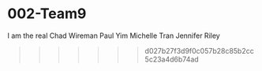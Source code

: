 # 002-Team9
I am the real Chad Wireman
Paul Yim
Michelle Tran
Jennifer Riley
>>>>>>> d027b27f3d9f0c057b28c85b2cc5c23a4d6b74ad

